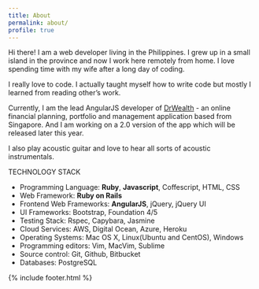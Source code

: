 ```yaml
---
title: About
permalink: about/
profile: true
---
```


Hi there! I am a web developer living in the Philippines. I grew up in a small island in the province and now I work here remotely from home. I love spending time with my wife after a long day of coding.

I really love to code. I actually taught myself how to write code but mostly I learned from reading other’s work.


Currently, I am the lead AngularJS developer of [DrWealth][drwealth] - an online financial planning, portfolio and management application based from Singapore. And I am working on a 2.0 version of the app which will be released later this year.

I also play acoustic guitar and love to hear all sorts of acoustic instrumentals.

TECHNOLOGY STACK

- Programming Language: **Ruby**, **Javascript**, Coffescript, HTML, CSS
- Web Framework: **Ruby on Rails**
- Frontend Web Frameworks: **AngularJS**, jQuery, jQuery UI
- UI Frameworks: Bootstrap, Foundation 4/5
- Testing Stack: Rspec, Capybara, Jasmine
- Cloud Services: AWS, Digital Ocean, Azure, Heroku
- Operating Systems: Mac OS X, Linux(Ubuntu and CentOS), Windows
- Programming editors: Vim, MacVim, Sublime
- Source control: Git, Github, Bitbucket
- Databases: PostgreSQL

{% include footer.html %}

[drwealth]: https://www.drwealth.com/
